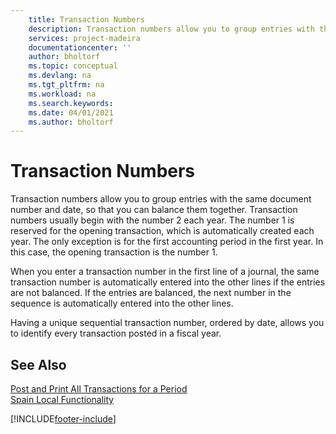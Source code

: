 ```yaml
---
    title: Transaction Numbers
    description: Transaction numbers allow you to group entries with the same document number and date, so that you can balance them together.
    services: project-madeira 
    documentationcenter: ''
    author: bholtorf
    ms.topic: conceptual
    ms.devlang: na
    ms.tgt_pltfrm: na
    ms.workload: na
    ms.search.keywords:
    ms.date: 04/01/2021
    ms.author: bholtorf
---
```

# Transaction Numbers
Transaction numbers allow you to group entries with the same document number and date, so that you can balance them together. Transaction numbers usually begin with the number 2 each year. The number 1 is reserved for the opening transaction, which is automatically created each year. The only exception is for the first accounting period in the first year. In this case, the opening transaction is the number 1.  

When you enter a transaction number in the first line of a journal, the same transaction number is automatically entered into the other lines if the entries are not balanced. If the entries are balanced, the next number in the sequence is automatically entered into the other lines.  

Having a unique sequential transaction number, ordered by date, allows you to identify every transaction posted in a fiscal year.  

## See Also  
 [Post and Print All Transactions for a Period](how-to-post-and-print-all-transactions-for-a-period.md)   
 [Spain Local Functionality](spain-local-functionality.md)


[!INCLUDE[footer-include](../../includes/footer-banner.md)]